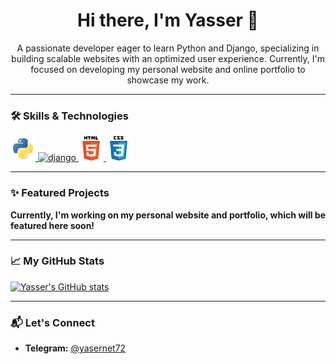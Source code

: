 <h1 align="center">Hi there, I'm Yasser 👋</h1>

<p align="center">
  A passionate developer eager to learn Python and Django, specializing in building scalable websites with an optimized user experience. Currently, I'm focused on developing my personal website and online portfolio to showcase my work.
</p>

---

### 🛠️ Skills & Technologies

<p align="left">
  <a href="https://www.python.org" target="_blank" rel="noreferrer">
    <img src="https://raw.githubusercontent.com/devicons/devicon/master/icons/python/python-original.svg" alt="python" width="40" height="40"/>
  </a>
  <a href="https://www.djangoproject.com/" target="_blank" rel="noreferrer">
    <img src="https://cdn.jsdelivr.net/gh/devicons/devicon@latest/icons/django/django-plain.svg" alt="django" width="40" height="40"/>
  </a>
  <a href="https://www.w3.org/html/" target="_blank" rel="noreferrer">
    <img src="https://raw.githubusercontent.com/devicons/devicon/master/icons/html5/html5-original-wordmark.svg" alt="html5" width="40" height="40"/>
  </a>
  <a href="https://www.w3schools.com/css/" target="_blank" rel="noreferrer">
    <img src="https://raw.githubusercontent.com/devicons/devicon/master/icons/css3/css3-original-wordmark.svg" alt="css3" width="40" height="40"/>
  </a>
  </p>

---

### ✨ Featured Projects

**Currently, I'm working on my personal website and portfolio, which will be featured here soon!**

---

### 📈 My GitHub Stats

[![Yasser's GitHub stats](https://github-readme-stats.vercel.app/api?username=Yasser-Developer&show_icons=true&theme=radical)](https://github.com/anuraghazra/github-readme-stats)

---

### 📬 Let's Connect

* **Telegram:** [@yasernet72](https://t.me/yasernet72)
